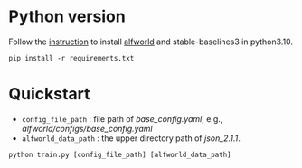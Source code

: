 # Python version
Follow the [instruction](https://hackmd.io/c7W5omRvToCPP6SjBLtKrA) to install [alfworld](https://github.com/alfworld/alfworld) and stable-baselines3 in python3.10.
```
pip install -r requirements.txt
```

# Quickstart
- `config_file_path` : file path of *base_config.yaml*, e.g., *alfworld/configs/base_config.yaml*
- `alfworld_data_path` : the upper directory path of *json_2.1.1*.
```
python train.py [config_file_path] [alfworld_data_path]
```
